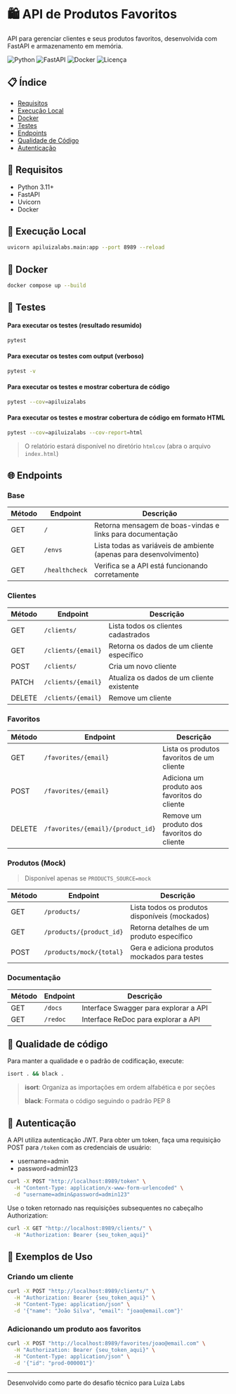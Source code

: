 # 🛍️ API de Produtos Favoritos

API para gerenciar clientes e seus produtos favoritos, desenvolvida com FastAPI e armazenamento em memória.

![Python](https://img.shields.io/badge/Python-3.11+-blue.svg) ![FastAPI](https://img.shields.io/badge/FastAPI-latest-green.svg) ![Docker](https://img.shields.io/badge/Docker-compatible-blue.svg) ![Licença](https://img.shields.io/badge/license-MIT-brightgreen.svg)

## 📋 Índice

- [Requisitos](#-requisitos)
- [Execução Local](#-execução-local)
- [Docker](#-docker)
- [Testes](#-testes)
- [Endpoints](#-endpoints)
- [Qualidade de Código](#-qualidade-de-código)
- [Autenticação](#-autenticação)

## 🔧 Requisitos

- Python 3.11+
- FastAPI
- Uvicorn
- Docker

## 🚀 Execução Local

```bash
uvicorn apiluizalabs.main:app --port 8989 --reload
```

## 🐳 Docker

```bash
docker compose up --build
```

## 🧪 Testes

#### Para executar os testes (resultado resumido)
```bash
pytest
```

#### Para executar os testes com output (verboso)
```bash
pytest -v
```

#### Para executar os testes e mostrar cobertura de código
```bash
pytest --cov=apiluizalabs
```

#### Para executar os testes e mostrar cobertura de código em formato HTML
```bash
pytest --cov=apiluizalabs --cov-report=html
```
> O relatório estará disponível no diretório `htmlcov` (abra o arquivo `index.html`)

## 🌐 Endpoints

### Base

| Método | Endpoint | Descrição |
|--------|----------|-----------|
| GET | `/` | Retorna mensagem de boas-vindas e links para documentação |
| GET | `/envs` | Lista todas as variáveis de ambiente (apenas para desenvolvimento) |
| GET | `/healthcheck` | Verifica se a API está funcionando corretamente |

### Clientes

| Método | Endpoint | Descrição |
|--------|----------|-----------|
| GET | `/clients/` | Lista todos os clientes cadastrados |
| GET | `/clients/{email}` | Retorna os dados de um cliente específico |
| POST | `/clients/` | Cria um novo cliente |
| PATCH | `/clients/{email}` | Atualiza os dados de um cliente existente |
| DELETE | `/clients/{email}` | Remove um cliente |

### Favoritos

| Método | Endpoint | Descrição |
|--------|----------|-----------|
| GET | `/favorites/{email}` | Lista os produtos favoritos de um cliente |
| POST | `/favorites/{email}` | Adiciona um produto aos favoritos do cliente |
| DELETE | `/favorites/{email}/{product_id}` | Remove um produto dos favoritos do cliente |

### Produtos (Mock)
> Disponível apenas se `PRODUCTS_SOURCE=mock`

| Método | Endpoint | Descrição |
|--------|----------|-----------|
| GET | `/products/` | Lista todos os produtos disponíveis (mockados) |
| GET | `/products/{product_id}` | Retorna detalhes de um produto específico |
| POST | `/products/mock/{total}` | Gera e adiciona produtos mockados para testes |

### Documentação

| Método | Endpoint | Descrição |
|--------|----------|-----------|
| GET | `/docs` | Interface Swagger para explorar a API |
| GET | `/redoc` | Interface ReDoc para explorar a API |

## 🧹 Qualidade de código

Para manter a qualidade e o padrão de codificação, execute:

```bash
isort . && black .
```

> **isort**: Organiza as importações em ordem alfabética e por seções
> 
> **black**: Formata o código seguindo o padrão PEP 8

## 🔐 Autenticação

A API utiliza autenticação JWT. Para obter um token, faça uma requisição POST para `/token` com as credenciais de usuário:

- username=admin
- password=admin123

```bash
curl -X POST "http://localhost:8989/token" \
  -H "Content-Type: application/x-www-form-urlencoded" \
  -d "username=admin&password=admin123"
```

Use o token retornado nas requisições subsequentes no cabeçalho Authorization:

```bash
curl -X GET "http://localhost:8989/clients/" \
  -H "Authorization: Bearer {seu_token_aqui}"
```

## 📝 Exemplos de Uso

### Criando um cliente
```bash
curl -X POST "http://localhost:8989/clients/" \
  -H "Authorization: Bearer {seu_token_aqui}" \
  -H "Content-Type: application/json" \
  -d '{"name": "João Silva", "email": "joao@email.com"}'
```

### Adicionando um produto aos favoritos
```bash
curl -X POST "http://localhost:8989/favorites/joao@email.com" \
  -H "Authorization: Bearer {seu_token_aqui}" \
  -H "Content-Type: application/json" \
  -d '{"id": "prod-000001"}'
```

---
Desenvolvido como parte do desafio técnico para Luiza Labs
